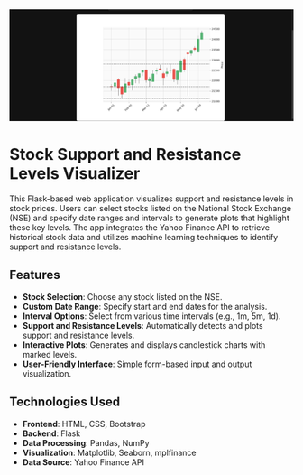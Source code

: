 <img src="https://github.com/jindal2004keshav/Support-Resistance/blob/main/Screenshot%202024-07-09%20172517.png" alt="Screenshot 1" />

# Stock Support and Resistance Levels Visualizer

This Flask-based web application visualizes support and resistance levels in stock prices. Users can select stocks listed on the National Stock Exchange (NSE) and specify date ranges and intervals to generate plots that highlight these key levels. The app integrates the Yahoo Finance API to retrieve historical stock data and utilizes machine learning techniques to identify support and resistance levels.

## Features

- **Stock Selection**: Choose any stock listed on the NSE.
- **Custom Date Range**: Specify start and end dates for the analysis.
- **Interval Options**: Select from various time intervals (e.g., 1m, 5m, 1d).
- **Support and Resistance Levels**: Automatically detects and plots support and resistance levels.
- **Interactive Plots**: Generates and displays candlestick charts with marked levels.
- **User-Friendly Interface**: Simple form-based input and output visualization.

## Technologies Used

- **Frontend**: HTML, CSS, Bootstrap
- **Backend**: Flask
- **Data Processing**: Pandas, NumPy
- **Visualization**: Matplotlib, Seaborn, mplfinance
- **Data Source**: Yahoo Finance API
